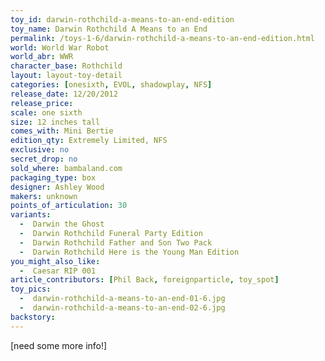 ```yaml
---
toy_id: darwin-rothchild-a-means-to-an-end-edition
toy_name: Darwin Rothchild A Means to an End
permalink: /toys-1-6/darwin-rothchild-a-means-to-an-end-edition.html
world: World War Robot
world_abr: WWR
character_base: Rothchild
layout: layout-toy-detail
categories: [onesixth, EVOL, shadowplay, NFS]
release_date: 12/20/2012
release_price: 
scale: one sixth
size: 12 inches tall
comes_with: Mini Bertie
edition_qty: Extremely Limited, NFS
exclusive: no
secret_drop: no
sold_where: bambaland.com
packaging_type: box
designer: Ashley Wood
makers: unknown
points_of_articulation: 30
variants: 
  -  Darwin the Ghost
  -  Darwin Rothchild Funeral Party Edition
  -  Darwin Rothchild Father and Son Two Pack
  -  Darwin Rothchild Here is the Young Man Edition
you_might_also_like: 
  -  Caesar RIP 001
article_contributors: [Phil Back, foreignparticle, toy_spot]
toy_pics: 
  -  darwin-rothchild-a-means-to-an-end-01-6.jpg
  -  darwin-rothchild-a-means-to-an-end-02-6.jpg
backstory:
---
```

[need some more info!]